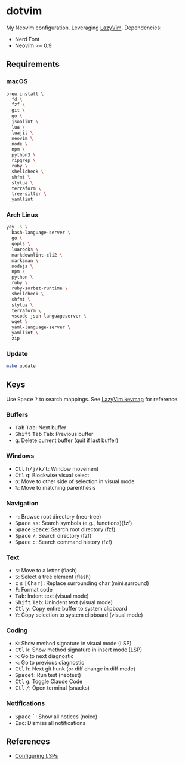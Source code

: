 # dotvim

My Neovim configuration. Leveraging [LazyVim](https://www.lazyvim.org/). Dependencies:

- Nerd Font
- Neovim >= 0.9

## Requirements

### macOS

```bash
brew install \
  fd \
  fzf \
  git \
  go \
  jsonlint \
  lua \
  luajit \
  neovim \
  node \
  npm \
  python3 \
  ripgrep \
  ruby \
  shellcheck \
  shfmt \
  stylua \
  terraform \
  tree-sitter \
  yamllint
```

### Arch Linux

```bash
yay -S \
  bash-language-server \
  go \
  gopls \
  luarocks \
  markdownlint-cli2 \
  marksman \
  nodejs \
  npm \
  python \
  ruby \
  ruby-sorbet-runtime \
  shellcheck \
  shfmt \
  stylua \
  terraform \
  vscode-json-languageserver \
  wget \
  yaml-language-server \
  yamllint \
  zip
```

### Update

```bash
make update
```

## Keys

Use <kbd>Space</kbd> <kbd>?</kbd> to search mappings. See [LazyVim keymap](https://www.lazyvim.org/keymaps) for reference.

### Buffers
- <kbd>Tab</kbd> <kbd>Tab</kbd>: Next buffer
- <kbd>Shift</kbd> <kbd>Tab</kbd> <kbd>Tab</kbd>: Previous buffer
- <kbd>q</kbd>: Delete current buffer (quit if last buffer)

### Windows
- <kbd>Ctl</kbd> <kbd>h/j/k/l</kbd>: Window movement
- <kbd>Ctl</kbd> <kbd>q</kbd>: Blockwise visual select
- <kbd>o</kbd>: Move to other side of selection in visual mode
- <kbd>%</kbd>: Move to matching parenthesis

### Navigation
- <kbd>-</kbd>: Browse root directory (neo-tree)
- <kbd>Space</kbd> <kbd>s</kbd><kbd>s</kbd>: Search symbols (e.g., functions)(fzf)
- <kbd>Space</kbd> <kbd>Space</kbd>: Search root directory (fzf)
- <kbd>Space</kbd> <kbd>/</kbd>: Search directory (fzf)
- <kbd>Space</kbd> <kbd>:</kbd>: Search command history (fzf)

### Text
- <kbd>s</kbd>: Move to a letter (flash)
- <kbd>S</kbd>: Select a tree element (flash)
- <kbd>c</kbd> <kbd>s</kbd> <kbd>[Char]</kbd>: Replace surrounding char (mini.surround)
- <kbd>F</kbd>: Format code
- <kbd>Tab</kbd>: Indent text (visual mode)
- <kbd>Shift</kbd> <kbd>Tab</kbd>: Unindent text (visual mode)
- <kbd>Ctl</kbd> <kbd>y</kbd>: Copy entire buffer to system clipboard
- <kbd>Y</kbd>: Copy selection to system clipboard (visual mode)

### Coding
- <kbd>K</kbd>: Show method signature in visual mode (LSP)
- <kbd>Ctl</kbd> <kbd>k</kbd>: Show method signature in insert mode (LSP)
- <kbd>&gt;</kbd>: Go to next diagnostic
- <kbd>&lt;</kbd>: Go to previous diagnostic
- <kbd>Ctl</kbd> <kbd>h</kbd>: Next git hunk (or diff change in diff mode)
- <kbd>Space</kbd><kbd>t</kbd>: Run test (neotest)
- <kbd>Ctl</kbd> <kbd>g</kbd>: Toggle Claude Code
- <kbd>Ctl</kbd> <kbd>/</kbd>: Open terminal (snacks)

### Notifications
- <kbd>Space</kbd> <kbd>`</kbd>: Show all notices (noice)
- <kbd>Esc</kbd>: Dismiss all notifications

## References

- [Configuring LSPs](https://github.com/neovim/nvim-lspconfig/blob/master/doc/server_configurations.md)
